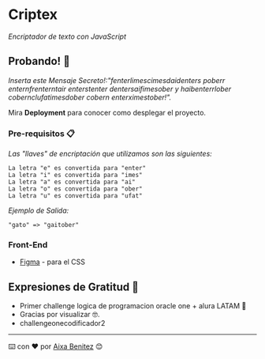 # Criptex

_Encriptador de texto con JavaScript_

## Probando! 🚀

_Inserta este Mensaje Secreto!:"fenterlimescimesdaidenters poberr enternfrenterntair enterstenter dentersaifimesober y haibenterrlober cobernclufatimesdober cobern enterximestober!"._


Mira **Deployment** para conocer como desplegar el proyecto.

### Pre-requisitos 📋

_Las "llaves" de encriptación que utilizamos son las siguientes:_

```
La letra "e" es convertida para "enter"
La letra "i" es convertida para "imes"
La letra "a" es convertida para "ai"
La letra "o" es convertida para "ober"
La letra "u" es convertida para "ufat"
```

_Ejemplo de Salida:_

```
"gato" => "gaitober"
```

### Front-End

- [Figma](https://www.figma.com/files/recent?fuid=873200426710549450/) - para el CSS

## Expresiones de Gratitud 🎁

- Primer challenge logica de programacion oracle one + alura LATAM 📢
- Gracias por visualizar 🤓.
- challengeonecodificador2

---

⌨️ con ❤️ por [Aixa Benitez](https://github.com/Aixa98) 😊
